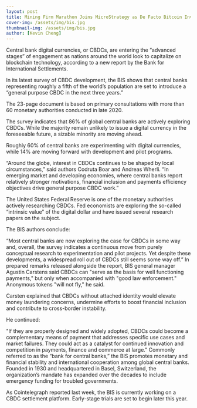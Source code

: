 ```yaml
---
layout: post
title: Mining Firm Marathon Joins MicroStrategy as De Facto Bitcoin Investment
cover-img: /assets/img/bis.jpg
thumbnail-img: /assets/img/bis.jpg
author: [Kevin Cheng]
---
```


Central bank digital currencies, or CBDCs, are entering the “advanced stages” of engagement as nations around the world look to capitalize on blockchain technology, according to a new report by the Bank for International Settlements.

In its latest survey of CBDC development, the BIS shows that central banks representing roughly a fifth of the world’s population are set to introduce a “general purpose CBDC in the next three years.”

The 23-page document is based on primary consultations with more than 60 monetary authorities conducted in late 2020.

The survey indicates that 86% of global central banks are actively exploring CBDCs. While the majority remain unlikely to issue a digital currency in the foreseeable future, a sizable minority are moving ahead.

Roughly 60% of central banks are experimenting with digital currencies, while 14% are moving forward with development and pilot programs.

“Around the globe, interest in CBDCs continues to be shaped by local circumstances,” said authors Codruta Boar and Andreas Wherli. “In emerging market and developing economies, where central banks report relatively stronger motivations, financial inclusion and payments efficiency objectives drive general purpose CBDC work.”

The United States Federal Reserve is one of the monetary authorities actively researching CBDCs. Fed economists are exploring the so-called “intrinsic value” of the digital dollar and have issued several research papers on the subject.

The BIS authors conclude:

“Most central banks are now exploring the case for CBDCs in some way and, overall, the survey indicates a continuous move from purely conceptual research to experimentation and pilot projects. Yet despite these developments, a widespread roll out of CBDCs still seems some way off.”
In prepared remarks released alongside the report, BIS general manager Agustin Carstens said CBDCs can "serve as the basis for well functioning payments," but only when accompanied with "good law enforcement." Anonymous tokens "will not fly," he said. 

Carsten explained that CBDCs without attached identity would elevate money laundering concerns, undermine efforts to boost financial inclusion and contribute to cross-border instability. 

He continued:

"If they are properly designed and widely adopted, CBDCs could become a complementary means of payment that addresses specific use cases and market failures. They could act as a catalyst for continued innovation and competition in payments, finance and commerce at large."
Commonly referred to as the “bank for central banks,” the BIS promotes monetary and financial stability and international cooperation among global central banks. Founded in 1930 and headquartered in Basel, Switzerland, the organization’s mandate has expanded over the decades to include emergency funding for troubled governments.

As Cointelegraph reported last week, the BIS is currently working on a CBDC settlement platform. Early-stage trials are set to begin later this year.

